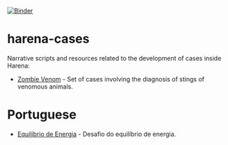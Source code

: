 [![Binder](https://mybinder.org/badge_logo.svg)](https://mybinder.org/v2/gh/datasci4health/harena-cases/master)
# harena-cases
Narrative scripts and resources related to the development of cases inside Harena:

* [Zombie Venom](/zombie/venom) - Set of cases involving the diagnosis of stings of venomous animals.

# Portuguese

* [Equilíbrio de Energia](/cellular/energy) - Desafio do equilíbrio de energia.